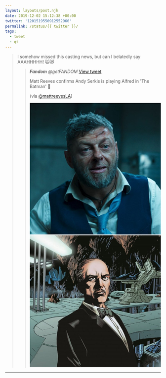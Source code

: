 ```yaml
---
layout: layouts/post.njk
date: 2019-12-02 15:12:38 +00:00
twitter: '1201519550912552960'
permalink: /status/{{ twitter }}/
tags: 
  - tweet
  - qt
---
```


> I somehow missed this casting news, but can I belatedly say AAAHHHHH! 🙀😻 
> 
> > <cite>**Fandom** @getFANDOM</cite> [View tweet](https://twitter.com/getFANDOM/status/1194761281397391360)
> > 
> > Matt Reeves confirms Andy Serkis is playing Alfred in 'The Batman' 🤵
> > 
> > (via [@mattreevesLA](https://twitter.com/mattreevesLA))
> > 
> > ![Andy Serkis](/img/_qt/EJSlDV9UYAAV3kP.jpg)
> > ![Alfred](/img/_qt/EJSlDV9VUAAU2i8.jpg)

---
